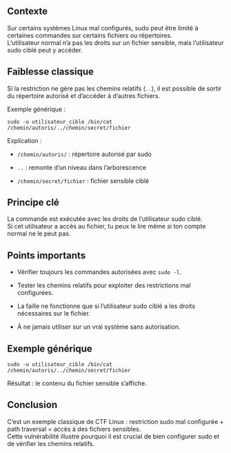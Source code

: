 ## Contexte

Sur certains systèmes Linux mal configurés, sudo peut être limité à certaines commandes sur certains fichiers ou répertoires.  
L’utilisateur normal n’a pas les droits sur un fichier sensible, mais l’utilisateur sudo ciblé peut y accéder.

## Faiblesse classique

Si la restriction ne gère pas les chemins relatifs (`..`), il est possible de sortir du répertoire autorisé et d’accéder à d’autres fichiers.

Exemple générique :

`sudo -u utilisateur_cible /bin/cat /chemin/autoris/../chemin/secret/fichier`

Explication :

- `/chemin/autoris/` : répertoire autorisé par sudo
    
- `..` : remonte d’un niveau dans l’arborescence
    
- `/chemin/secret/fichier` : fichier sensible ciblé
    

## Principe clé

La commande est exécutée avec les droits de l’utilisateur sudo ciblé.  
Si cet utilisateur a accès au fichier, tu peux le lire même si ton compte normal ne le peut pas.

## Points importants

- Vérifier toujours les commandes autorisées avec `sudo -l`.
    
- Tester les chemins relatifs pour exploiter des restrictions mal configurées.
    
- La faille ne fonctionne que si l’utilisateur sudo ciblé a les droits nécessaires sur le fichier.
    
- À ne jamais utiliser sur un vrai système sans autorisation.
    

## Exemple générique

`sudo -u utilisateur_cible /bin/cat /chemin/autoris/../chemin/secret/fichier`

Résultat : le contenu du fichier sensible s’affiche.

## Conclusion

C’est un exemple classique de CTF Linux : restriction sudo mal configurée + path traversal = accès à des fichiers sensibles.  
Cette vulnérabilité illustre pourquoi il est crucial de bien configurer sudo et de vérifier les chemins relatifs.